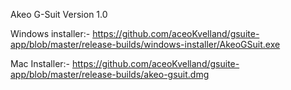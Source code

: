 Akeo G-Suit Version 1.0

Windows installer:-
https://github.com/aceoKvelland/gsuite-app/blob/master/release-builds/windows-installer/AkeoGSuit.exe

Mac Installer:-
https://github.com/aceoKvelland/gsuite-app/blob/master/release-builds/akeo-gsuit.dmg